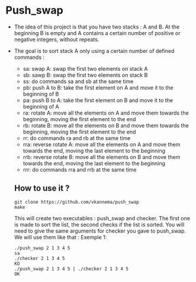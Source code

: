 # Push_swap

- The idea of this project is that you have two stacks : A and B. At the beginning B is empty and A contains a certain number of positive or negative integers, without repeats.
- The goal is to sort stack A only using a certain number of defined commands :
  * sa: swap A: swap the first two elements on stack A
  * sb: sawp B: swap the first two elements on stack B
  * ss: do commands sa and sb at the same time
  * pb: push A to B: take the first element on A and move it to the beginning of B
  * pa: push B to A: take the first element on B and move it to the beginning of A
  * ra: rotate A: move all the elements on A and move them towards the beginning, moving the first element to the end
  * rb: rotate B: move all the elements on B and move them towards the beginning, moving the first element to the end
  * rr: do commands ra and rb at the same time
  * rra: reverse rotate A: move all the elements on A and move them towards the end, moving the last element to the beginning
  * rrb: reverse rotate B: move all the elements on B and move them towards the end, moving the last element to the beginning
  * rrr: do commands rra and rrb at the same time
  
  ## How to use it ?
  
  ```
  git clone https://github.com/vkannema/push_swap
  make
  ```
  This will create two executables : push_swap and checker.
  The first one is made to sort the list, the second checks if the list is sorted. You will need to give the same arguments for checker you gave to push_swap.
  We will use them like that :
  Exemple 1:
  ```
  ./push_swap 2 1 3 4 5
  sa
  ./checker 2 1 3 4 5
  KO
  ./push_swap 2 1 3 4 5 | ./checker 2 1 3 4 5
  OK  
  ```
  
